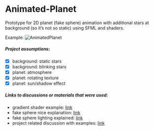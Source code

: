 # Animated-Planet
Prototype for 2D planet (fake sphere) animation with additional stars at background (so it’s not so static) using SFML and shaders.

Example:
![AnimatedPlanet](https://i.imgur.com/hGbfr65.gif)

##### Project assumptions:
 - [x] background: static stars              
 - [x] background: blinking stars           
 - [x] planet: atmosphere  
 - [x] planet: rotating texture
 - [x] planet: sun/shadow effect
 
 ##### Links to discussions or materials that were used:
 - gradient shader example: [link](https://github.com/SFML/SFML/wiki/Source:-Radial-Gradient-Shader)
 - fake sphere nice explanation: [link](https://gamedev.stackexchange.com/questions/147193/imitate-a-textured-sphere-in-2d)
 - fake sphere lighting explained: [link](http://clockworkchilli.com/blog/2_3d_shaders_in_a_2d_world)
 - project related discussion with examples: [link](https://en.sfml-dev.org/forums/index.php?topic=18655.msg134176#msg134176)


